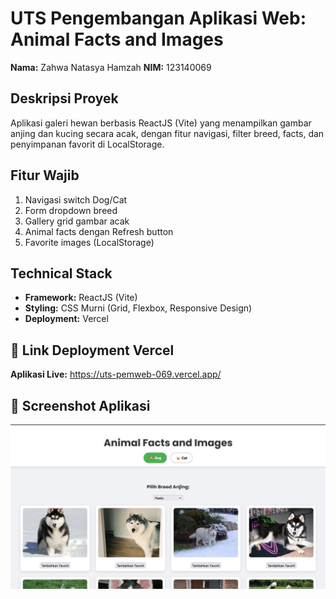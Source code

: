 # UTS Pengembangan Aplikasi Web: Animal Facts and Images

**Nama:** Zahwa Natasya Hamzah
**NIM:** 123140069

## Deskripsi Proyek
Aplikasi galeri hewan berbasis ReactJS (Vite) yang menampilkan gambar anjing dan kucing secara acak, dengan fitur navigasi, filter breed, facts, dan penyimpanan favorit di LocalStorage.

## Fitur Wajib
1.  Navigasi switch Dog/Cat
2.  Form dropdown breed
3.  Gallery grid gambar acak
4.  Animal facts dengan Refresh button
5.  Favorite images (LocalStorage)

## Technical Stack
-   **Framework:** ReactJS (Vite)
-   **Styling:** CSS Murni (Grid, Flexbox, Responsive Design)
-   **Deployment:** Vercel

## 🔗 Link Deployment Vercel

**Aplikasi Live:** https://uts-pemweb-069.vercel.app/ 

## 📸 Screenshot Aplikasi

![Aplikasi Animal Facts](animal-app.jpg)
